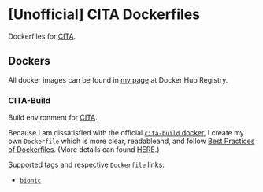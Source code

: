 # [Unofficial] CITA Dockerfiles

Dockerfiles for [CITA][cita-repo-url].

## Dockers

All docker images can be found in [my page][my-docker-hub-url] at Docker Hub
Registry.

### CITA-Build

Build environment for [CITA][cita-repo-url].

Because I am dissatisfied with the official [`cita-build` docker][official-cita-build-url],
I create my own `Dockerfile` which is more clear, readableand, and follow
[Best Practices of Dockerfiles](https://docs.docker.com/develop/develop-images/dockerfile_best-practices/).
(More details can found [HERE](https://github.com/cryptape/cita-build/issues/8).)

Supported tags and respective `Dockerfile` links:
  - [`bionic`][bionic-url]

[cita-repo-url]: https://github.com/cryptape/cita
[my-docker-hub-url]: https://hub.docker.com/u/yangby0cryptape/
[official-cita-build-url]: https://github.com/cryptape/cita-build
[bionic-url]: https://github.com/yangby-cryptape/cita-dockerfiles/tree/master/ubuntu/bionic/build
